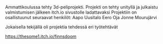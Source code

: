 Ammattikoulussa tehty 3d-peliprojekti.
Projekti on tehty unityllä ja julkaistu valmistumisen jälkeen itch.io sivustolle ladattavaksi
Projektiin on osallistuunut seuraavat henkilöt:
Aapo Uusitalo
Eero Oja
Jonne Mourujärvi

Jokaisella tekijällä oli projektia tehdessä eri työtehtävät

https://thesome1.itch.io/finnsdoom
